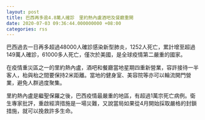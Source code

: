 ```yaml
---
layout: post
title: 巴西再多逾4.8萬人確診　里約熱內盧酒吧及餐廳重開
date: 2020-07-03 09:36:44.000000000 +08:00
categories: rss
---
```


巴西過去一日再多超過48000人確診感染新型肺炎，1252人死亡，累計增至超過149萬人確診，61000多人死亡，僅次於美國，是全球疫情第二嚴重的國家。

在疫情重災區之一的里約熱內盧，酒吧和餐廳當地星期四重新營業，容許接待一半客人，枱與枱之間要保持2米距離。當地的健身室、美容院等亦可以輪流開門營業，避免人群過度聚集。

里約熱內盧是繼聖保羅之後，巴西疫情最嚴重的地區，有超過1萬宗死亡病例。衛生專家批評，重啟經濟措施是一場災難，又說當局如果從4月開始採取嚴格的封鎖措施，就可以挽救許多生命。
